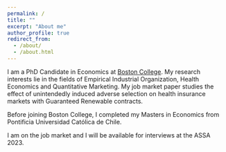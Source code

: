 ```yaml
---
permalink: /
title: ""
excerpt: "About me"
author_profile: true
redirect_from:
  - /about/
  - /about.html
---
```

I am a PhD Candidate in Economics at [Boston College](https://bc.edu/bc-web/schools/mcas/departments/economics.html). My research interests lie in the fields of Empirical Industrial Organization, Health Economics and Quantitative Marketing. My job market paper studies the effect of unintendedly induced adverse selection on health insurance markets with Guaranteed Renewable contracts. 

Before joining Boston College, I completed my Masters in Economics from Pontificia Universidad Católica de Chile.

I am on the job market and I will be available for interviews at the ASSA 2023.

<!-- You can find my [CV](http://cafigueroab.github.io/files/figueroa_CV.pdf) here. -->
